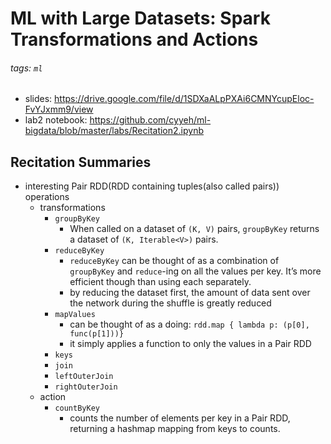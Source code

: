 # ML with Large Datasets: Spark Transformations and Actions

###### tags: `ml`

- slides: https://drive.google.com/file/d/1SDXaALpPXAi6CMNYcupEloc-FvYJxmm9/view
- lab2 notebook: https://github.com/cyyeh/ml-bigdata/blob/master/labs/Recitation2.ipynb

## Recitation Summaries

- interesting Pair RDD(RDD containing tuples(also called pairs)) operations
    - transformations
        - `groupByKey`
            - When called on a dataset of ``(K, V)`` pairs, `groupByKey` returns a dataset of `(K, Iterable<V>)` pairs.
        - `reduceByKey`
            - `reduceByKey` can be thought of as a combination of `groupByKey` and `reduce`-ing on all the values per key. It’s more efficient though than using each separately.
            - by reducing the dataset first, the amount of data sent over the network during the shuffle is greatly reduced
        - `mapValues`
            - can be thought of as a doing: `rdd.map { lambda p: (p[0], func(p[1]))}`
            - it simply applies a function to only the values in a Pair RDD
        - `keys`
        - `join`
        - `leftOuterJoin`
        - `rightOuterJoin`
    - action
        - `countByKey`
            - counts the number of elements per key in a Pair RDD, returning a hashmap mapping from keys to counts.